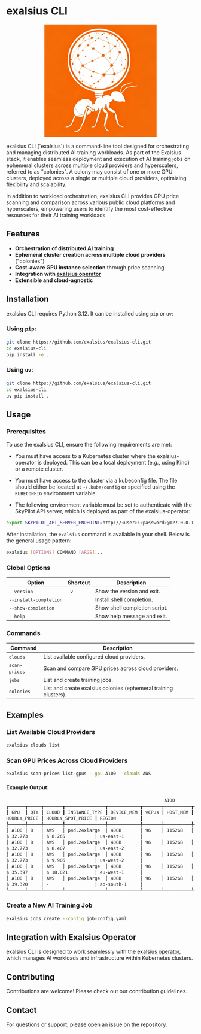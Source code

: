 # exalsius CLI
<p align="center">                                                                                                                                                                            
  <img src="docs/assets/logo.png" alt="Exalsius Logo" width="300"/>                                                                                                                           
</p>                                                                                                                                                                                               
exalsius CLI (`exalsius`) is a command-line tool designed for orchestrating and managing distributed AI training workloads. As part of the Exalsius stack, it enables seamless deployment and execution of AI training jobs on ephemeral clusters across multiple cloud providers and hyperscalers, referred to as "colonies". A colony may consist of one or more GPU clusters, deployed across a single or multiple cloud providers, optimizing flexibility and scalability.


In addition to workload orchestration, exalsius CLI provides GPU price scanning and comparison across various public cloud platforms and hyperscalers, empowering users to identify the most cost-effective resources for their AI training workloads.

## Features

- **Orchestration of distributed AI training**
- **Ephemeral cluster creation across multiple cloud providers** ("colonies")
- **Cost-aware GPU instance selection** through price scanning
- **Integration with [exalsius operator](https://github.com/exalsius/exalsius-operator)**
- **Extensible and cloud-agnostic**

## Installation

exalsius CLI requires Python 3.12. It can be installed using `pip` or `uv`:

### Using `pip`:
```bash
git clone https://github.com/exalsius/exalsius-cli.git
cd exalsius-cli
pip install -e .
```

### Using `uv`:
```bash
git clone https://github.com/exalsius/exalsius-cli.git
cd exalsius-cli
uv pip install .
```

## Usage

### Prerequisites
To use the exalsius CLI, ensure the following requirements are met:

- You must have access to a Kubernetes cluster where the exalsius-operator is deployed. This can be a local deployment (e.g., using Kind) or a remote cluster.
- You must have access to the cluster via a kubeconfig file. The file should either be located at `~/.kube/config` or specified using the `KUBECONFIG` environment variable.

- The following environment variable must be set to authenticate with the SkyPilot API server, which is deployed as part of the exalsius-operator:

```bash
export SKYPILOT_API_SERVER_ENDPOINT=http://<user>:<password>@127.0.0.1:30050
```

After installation, the `exalsius` command is available in your shell. Below is the general usage pattern:

```bash
exalsius [OPTIONS] COMMAND [ARGS]...
```

### Global Options

| Option                  | Shortcut | Description                              |
|-------------------------|----------|------------------------------------------|
| `--version`            | `-v`     | Show the version and exit.              |
| `--install-completion` |          | Install shell completion.               |
| `--show-completion`    |          | Show shell completion script.           |
| `--help`               |          | Show help message and exit.             |

### Commands

| Command       | Description                                                        |
|--------------|--------------------------------------------------------------------|
| `clouds`     | List available configured cloud providers.                        |
| `scan-prices`| Scan and compare GPU prices across cloud providers.              |
| `jobs`       | List and create training jobs.                                    |
| `colonies`   | List and create exalsius colonies (ephemeral training clusters). |

## Examples

### List Available Cloud Providers
```bash
exalsius clouds list
```

### Scan GPU Prices Across Cloud Providers
```bash
exalsius scan-prices list-gpus --gpu A100 --clouds AWS
```

#### Example Output:
```
                                                           A100                                                            
┏━━━━━━┳━━━━━┳━━━━━━━┳━━━━━━━━━━━━━━━┳━━━━━━━━━━━━┳━━━━━━━┳━━━━━━━━━━┳━━━━━━━━━━━━━━┳━━━━━━━━━━━━━━━━━━━┳━━━━━━━━━━━━━━━━┓
┃ GPU  ┃ QTY ┃ CLOUD ┃ INSTANCE_TYPE ┃ DEVICE_MEM ┃ vCPUs ┃ HOST_MEM ┃ HOURLY_PRICE ┃ HOURLY_SPOT_PRICE ┃ REGION         ┃
┡━━━━━━╇━━━━━╇━━━━━━━╇━━━━━━━━━━━━━━━╇━━━━━━━━━━━━╇━━━━━━━╇━━━━━━━━━━╇━━━━━━━━━━━━━━╇━━━━━━━━━━━━━━━━━━━╇━━━━━━━━━━━━━━━━┩
│ A100 │ 8   │ AWS   │ p4d.24xlarge  │ 40GB       │ 96    │ 1152GB   │ $ 32.773     │ $ 8.265           │ us-east-1      │
│ A100 │ 8   │ AWS   │ p4d.24xlarge  │ 40GB       │ 96    │ 1152GB   │ $ 32.773     │ $ 8.407           │ us-east-2      │
│ A100 │ 8   │ AWS   │ p4d.24xlarge  │ 40GB       │ 96    │ 1152GB   │ $ 32.773     │ $ 9.906           │ us-west-2      │
│ A100 │ 8   │ AWS   │ p4d.24xlarge  │ 40GB       │ 96    │ 1152GB   │ $ 35.397     │ $ 18.021          │ eu-west-1      │
│ A100 │ 8   │ AWS   │ p4d.24xlarge  │ 40GB       │ 96    │ 1152GB   │ $ 39.320     │ -                 │ ap-south-1     │
└──────┴─────┴───────┴───────────────┴────────────┴───────┴──────────┴──────────────┴───────────────────┴────────────────┘
```

### Create a New AI Training Job
```bash
exalsius jobs create --config job-config.yaml
```

## Integration with Exalsius Operator
exalsius CLI is designed to work seamlessly with the [exalsius operator](https://github.com/exalsius/exalsius-operator), which manages AI workloads and infrastructure within Kubernetes clusters.

## Contributing
Contributions are welcome! Please check out our contribution guidelines.


## Contact
For questions or support, please open an issue on the repository.

